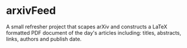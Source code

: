 # arxivFeed
A small refresher project that scapes arXiv and constructs a LaTeX formatted PDF document of the day's articles including: titles, abstracts, links, authors and publish date.
